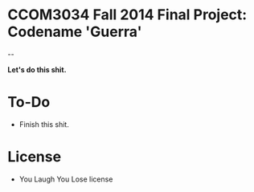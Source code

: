 CCOM3034 Fall 2014 Final Project: Codename 'Guerra'
====

--

**Let's do this shit.**

# To-Do

* Finish this shit.

# License

* You Laugh You Lose license